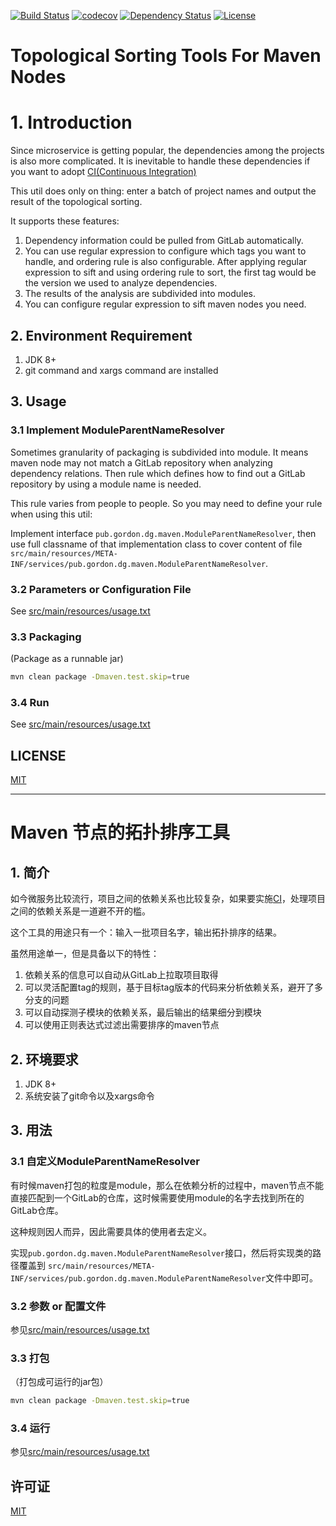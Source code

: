 [![Build Status](https://travis-ci.org/bungder/maven-topology.svg?branch=master)](https://travis-ci.org/bungder/maven-topology)
[![codecov](https://codecov.io/gh/bungder/maven-topology/branch/master/graph/badge.svg)](https://codecov.io/gh/bungder/maven-topology)
[![Dependency Status](https://www.versioneye.com/user/projects/5a2788c40fb24f6aa446f7f9/badge.svg?style=flat-square)](https://www.versioneye.com/user/projects/5a2788c40fb24f6aa446f7f9)
[![License](https://img.shields.io/github/license/mashape/apistatus.svg?style=flat)](https://github.com/bungder/maven-topology/blob/master/LICENSE)

# Topological Sorting Tools For Maven Nodes

# 1. Introduction

Since microservice is getting popular, the dependencies among the projects is also more complicated. It is inevitable to handle these dependencies if you want to adopt [CI(Continuous Integration)](https://en.wikipedia.org/wiki/Continuous_integration)

This util does only on thing: enter a batch of project names and output the result of the topological sorting.

It supports these features:

1. Dependency information could be pulled from GitLab automatically.
2. You can use regular expression to configure which tags you want to handle, and ordering rule is also configurable. After applying regular expression to sift and using ordering rule to sort, the first tag would be the version we used to analyze dependencies. 
3. The results of the analysis are subdivided into modules.
4. You can configure regular expression to sift maven nodes you need.

## 2. Environment Requirement

1. JDK 8+
2. git command and xargs command are installed

## 3. Usage

### 3.1 Implement ModuleParentNameResolver
Sometimes granularity of packaging is subdivided into module. It means maven node may not match a GitLab repository when analyzing dependency relations. Then rule which defines how to find out a GitLab repository by using a module name is needed.

This rule varies from people to people. So you may need to define your rule when using this util:

Implement interface `pub.gordon.dg.maven.ModuleParentNameResolver`, then use full classname of that implementation class to cover content of file `src/main/resources/META-INF/services/pub.gordon.dg.maven.ModuleParentNameResolver`.

### 3.2 Parameters or Configuration File

See [src/main/resources/usage.txt](src/main/resources/usage.txt)

### 3.3 Packaging

(Package as a runnable jar)

```bash
mvn clean package -Dmaven.test.skip=true
```

### 3.4 Run

See [src/main/resources/usage.txt](src/main/resources/usage.txt)

## LICENSE

[MIT](LICENSE)

---------------------------


# Maven 节点的拓扑排序工具

## 1. 简介

如今微服务比较流行，项目之间的依赖关系也比较复杂，如果要实施[CI](https://en.wikipedia.org/wiki/Continuous_integration)，处理项目之间的依赖关系是一道避不开的槛。

这个工具的用途只有一个：输入一批项目名字，输出拓扑排序的结果。

虽然用途单一，但是具备以下的特性：

1. 依赖关系的信息可以自动从GitLab上拉取项目取得
2. 可以灵活配置tag的规则，基于目标tag版本的代码来分析依赖关系，避开了多分支的问题
3. 可以自动探测子模块的依赖关系，最后输出的结果细分到模块
4. 可以使用正则表达式过滤出需要排序的maven节点

## 2. 环境要求

1. JDK 8+
2. 系统安装了git命令以及xargs命令

## 3. 用法

### 3.1 自定义ModuleParentNameResolver

有时候maven打包的粒度是module，那么在依赖分析的过程中，maven节点不能直接匹配到一个GitLab的仓库，这时候需要使用module的名字去找到所在的GitLab仓库。

这种规则因人而异，因此需要具体的使用者去定义。

实现`pub.gordon.dg.maven.ModuleParentNameResolver`接口，然后将实现类的路径覆盖到
`src/main/resources/META-INF/services/pub.gordon.dg.maven.ModuleParentNameResolver`文件中即可。

### 3.2 参数 or 配置文件

参见[src/main/resources/usage.txt](src/main/resources/usage.txt)

### 3.3 打包

（打包成可运行的jar包）

```bash
mvn clean package -Dmaven.test.skip=true
```

### 3.4 运行

参见[src/main/resources/usage.txt](src/main/resources/usage.txt)

## 许可证

[MIT](LICENSE)
